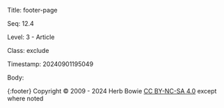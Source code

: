 Title:  footer-page

Seq:    12.4

Level:  3 - Article

Class:  exclude

Timestamp: 20240901195049

Body:

{:footer}
Copyright © 2009 - 2024 Herb Bowie [CC BY-NC-SA 4.0](https://creativecommons.org/licenses/by-nc-sa/4.0/) except where noted
